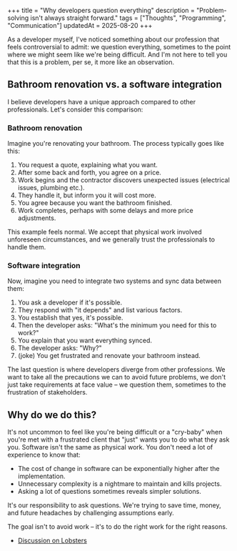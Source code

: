 +++
title = "Why developers question everything"
description = "Problem-solving isn't always straight forward."
tags = ["Thoughts", "Programming", "Communication"]
updatedAt = 2025-08-20
+++

As a developer myself, I've noticed something about our profession that feels
controversial to admit: we question everything, sometimes to the point where we
might seem like we're being difficult. And I'm not here to tell you that this is
a problem, per se, it more like an observation.

## Bathroom renovation vs. a software integration

I believe developers have a unique approach compared to other professionals.
Let's consider this comparison:

### Bathroom renovation

Imagine you're renovating your bathroom. The process typically goes like this:

1. You request a quote, explaining what you want.
1. After some back and forth, you agree on a price.
1. Work begins and the contractor discovers unexpected issues (electrical
   issues, plumbing etc.).
1. They handle it, but inform you it will cost more.
1. You agree because you want the bathroom finished.
1. Work completes, perhaps with some delays and more price adjustments.

This example feels normal. We accept that physical work involved unforeseen
circumstances, and we generally trust the professionals to handle them.

### Software integration

Now, imagine you need to integrate two systems and sync data between them:

1. You ask a developer if it's possible.
1. They respond with "it depends" and list various factors.
1. You establish that yes, it's possible.
1. Then the developer asks: "What's the minimum you need for this to work?"
1. You explain that you want everything synced.
1. The developer asks: "Why?"
1. (joke) You get frustrated and renovate your bathroom instead.

The last question is where developers diverge from other professions. We want to
take all the precautions we can to avoid future problems, we don't just take
requirements at face value – we question them, sometimes to the frustration of
stakeholders.

## Why do we do this?

It's not uncommon to feel like you're being difficult or a "cry-baby" when
you're met with a frustrated client that "just" wants you to do what they ask
you. Software isn't the same as physical work. You don't need a lot of
experience to know that:

- The cost of change in software can be exponentially higher after the
  implementation.
- Unnecessary complexity is a nightmare to maintain and kills projects.
- Asking a lot of questions sometimes reveals simpler solutions.

It's our responsibility to ask questions. We're trying to save time, money, and
future headaches by challenging assumptions early.

The goal isn't to avoid work – it's to do the right work for the right reasons.

- [Discussion on Lobsters](https://lobste.rs/s/bibyfi/why_developers_question_everything)
